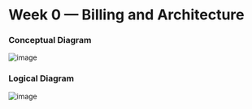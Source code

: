 # Week 0 — Billing and Architecture

### Conceptual Diagram

![image](https://user-images.githubusercontent.com/96197101/219812850-a0025123-3fcc-4fbb-8591-33e1d5280c1b.png)


### Logical Diagram

![image](https://user-images.githubusercontent.com/96197101/219813239-d4b6d833-ada2-4f24-ac80-3e09f59f46f6.png)



